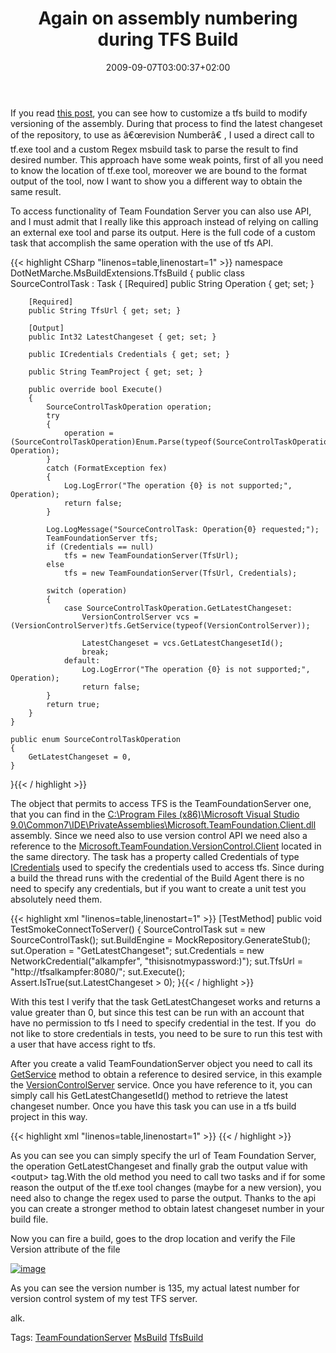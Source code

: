 ﻿---
title: "Again on assembly numbering during TFS Build"
description: ""
date: 2009-09-07T03:00:37+02:00
draft: false
tags: [TeamFoundationServer]
categories: [Team Foundation Server]
---
If you read [this post](http://www.codewrecks.com/blog/index.php/2009/08/21/take-control-of-assembly-numbering-during-a-tfs-build/), you can see how to customize a tfs build to modify versioning of the assembly. During that process to find the latest changeset of the repository, to use as â€œrevision Numberâ€ , I used a direct call to tf.exe tool and a custom Regex msbuild task to parse the result to find desired number. This approach have some weak points, first of all you need to know the location of tf.exe tool, moreover we are bound to the format output of the tool, now I want to show you a different way to obtain the same result.

To access functionality of Team Foundation Server you can also use API, and I must admit that I really like this approach instead of relying on calling an external exe tool and parse its output. Here is the full code of a custom task that accomplish the same operation with the use of tfs API.

{{< highlight CSharp "linenos=table,linenostart=1" >}}
namespace DotNetMarche.MsBuildExtensions.TfsBuild
{
    public class SourceControlTask : Task
    {
        [Required]
        public String Operation { get; set; }

        [Required]
        public String TfsUrl { get; set; }

        [Output]
        public Int32 LatestChangeset { get; set; }

        public ICredentials Credentials { get; set; }

        public String TeamProject { get; set; }

        public override bool Execute()
        {
            SourceControlTaskOperation operation;
            try
            {
                operation = (SourceControlTaskOperation)Enum.Parse(typeof(SourceControlTaskOperation), Operation);
            }
            catch (FormatException fex)
            {
                Log.LogError("The operation {0} is not supported;", Operation);
                return false;
            }

            Log.LogMessage("SourceControlTask: Operation{0} requested;");
            TeamFoundationServer tfs;
            if (Credentials == null)
                tfs = new TeamFoundationServer(TfsUrl);
            else
                tfs = new TeamFoundationServer(TfsUrl, Credentials);

            switch (operation)
            {
                case SourceControlTaskOperation.GetLatestChangeset:
                    VersionControlServer vcs = (VersionControlServer)tfs.GetService(typeof(VersionControlServer));

                    LatestChangeset = vcs.GetLatestChangesetId();
                    break;
                default:
                    Log.LogError("The operation {0} is not supported;", Operation);
                    return false;
            }
            return true;
        }
    }

    public enum SourceControlTaskOperation
    {
        GetLatestChangeset = 0,
    }
}{{< / highlight >}}

<!-- Code inserted with Steve Dunn's Windows Live Writer Code Formatter Plugin.  http://dunnhq.com -->

The object that permits to access TFS is the TeamFoundationServer one, that you can find in the [C:\Program Files (x86)\Microsoft Visual Studio 9.0\Common7\IDE\PrivateAssemblies\Microsoft.TeamFoundation.Client.dll](http://msdn.microsoft.com/en-us/library/microsoft.teamfoundation.client.teamfoundationserver%28VS.80%29.aspx) assembly. Since we need also to use version control API we need also a reference to the [Microsoft.TeamFoundation.VersionControl.Client](http://msdn.microsoft.com/en-us/library/microsoft.teamfoundation.versioncontrol.client%28VS.80%29.aspx "assemblyref://Microsoft.TeamFoundation.VersionControl.Client") located in the same directory. The task has a property called Credentials of type [ICredentials](http://msdn.microsoft.com/en-us/library/system.net.icredentials.aspx) used to specify the credentials used to access tfs. Since during a build the thread runs with the credential of the Build Agent there is no need to specify any credentials, but if you want to create a unit test you absolutely need them.

{{< highlight xml "linenos=table,linenostart=1" >}}
[TestMethod]
public void TestSmokeConnectToServer()
{
    SourceControlTask sut = new SourceControlTask();
    sut.BuildEngine = MockRepository.GenerateStub<IBuildEngine>();
    sut.Operation = "GetLatestChangeset";
    sut.Credentials = new NetworkCredential("alkampfer", "thisisnotmypassword:)");
    sut.TfsUrl = "http://tfsalkampfer:8080/";
    sut.Execute();
    Assert.IsTrue(sut.LatestChangeset > 0);
}{{< / highlight >}}

<!-- Code inserted with Steve Dunn's Windows Live Writer Code Formatter Plugin.  http://dunnhq.com -->

With this test I verify that the task GetLatestChangeset works and returns a value greater than 0, but since this test can be run with an account that have no permission to tfs I need to specify credential in the test. If you  do not like to store credentials in tests, you need to be sure to run this test with a user that have access right to tfs.

After you create a valid TeamFoundationServer object you need to call its [GetService](http://msdn.microsoft.com/en-us/library/microsoft.teamfoundation.client.teamfoundationserver.getservice%28VS.80%29.aspx) method to obtain a reference to desired service, in this example the [VersionControlServer](http://msdn.microsoft.com/en-us/library/microsoft.teamfoundation.versioncontrol.client.versioncontrolserver%28VS.80%29.aspx) service. Once you have reference to it, you can simply call his GetLatestChangesetId() method to retrieve the latest changeset number. Once you have this task you can use in a tfs build project in this way.

{{< highlight xml "linenos=table,linenostart=1" >}}
<SourceControlTask
    TfsUrl="$(TeamFoundationServerUrl)"
    Operation="GetLatestChangeset">
    <Output    TaskParameter="LatestChangeset" PropertyName="lastChangeset"/>
</SourceControlTask>{{< / highlight >}}

<!-- Code inserted with Steve Dunn's Windows Live Writer Code Formatter Plugin.  http://dunnhq.com -->

As you can see you can simply specify the url of Team Foundation Server, the operation GetLatestChangeset and finally grab the output value with &lt;output&gt; tag.With the old method you need to call two tasks and if for some reason the output of the tf.exe tool changes (maybe for a new version), you need also to change the regex used to parse the output. Thanks to the api you can create a stronger method to obtain latest changeset number in your build file.

Now you can fire a build, goes to the drop location and verify the File Version attribute of the file

[![image](https://www.codewrecks.com/blog/wp-content/uploads/2009/09/image-thumb2.png "image")](https://www.codewrecks.com/blog/wp-content/uploads/2009/09/image2.png)

As you can see the version number is 135, my actual latest number for version control system of my test TFS server.

alk.

Tags: [TeamFoundationServer](http://technorati.com/tag/TeamFoundationServer) [MsBuild](http://technorati.com/tag/MsBuild) [TfsBuild](http://technorati.com/tag/TfsBuild)
